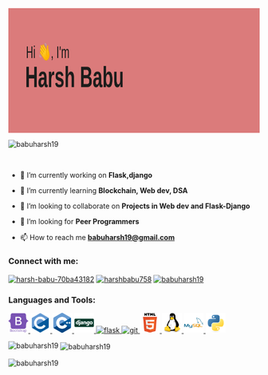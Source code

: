 <img align="center" alt="Coding" width="1500" height="250" src="https://github.com/babuharsh19/babuharsh19/blob/main/header.png">
<!-- <h1 align="center">A Sophomore CS student from India</h1>
 -->
<p align="left"> <img src="https://komarev.com/ghpvc/?username=babuharsh19&label=Profile%20views&color=0e75b6&style=flat" alt="babuharsh19" /> </p>

<p align="left"> <a href="https://twitter.com/" target="blank"><img src="https://img.shields.io/twitter/follow/?logo=twitter&style=for-the-badge" alt="" /></a> </p>

- 🔭 I’m currently working on **Flask,django**

- 🌱 I’m currently learning **Blockchain, Web dev, DSA**

- 👯 I’m looking to collaborate on **Projects in Web dev and Flask-Django**

- 🤝 I’m looking for **Peer Programmers**

- 📫 How to reach me **babuharsh19@gmail.com**

<h3 align="left">Connect with me:</h3>
<p align="left">
<a href="https://linkedin.com/in/harsh-babu-70ba43182" target="blank"><img align="center" src="https://raw.githubusercontent.com/rahuldkjain/github-profile-readme-generator/master/src/images/icons/Social/linked-in-alt.svg" alt="harsh-babu-70ba43182" height="30" width="40" /></a>
<a href="https://instagram.com/harshbabu758" target="blank"><img align="center" src="https://raw.githubusercontent.com/rahuldkjain/github-profile-readme-generator/master/src/images/icons/Social/instagram.svg" alt="harshbabu758" height="30" width="40" /></a>
<!-- <a href="https://www.codechef.com/users/babuharsh19" target="blank"><img align="center" src="https://cdn.jsdelivr.net/npm/simple-icons@3.1.0/icons/codechef.svg" alt="babuharsh19" height="30" width="40" /></a>
<a href="https://codeforces.com/profile/babuharsh19" target="blank"><img align="center" src="https://raw.githubusercontent.com/rahuldkjain/github-profile-readme-generator/master/src/images/icons/Social/codeforces.svg" alt="babuharsh19" height="30" width="40" /></a>
<a href="https://www.leetcode.com/babuharsh19" target="blank"><img align="center" src="https://raw.githubusercontent.com/rahuldkjain/github-profile-readme-generator/master/src/images/icons/Social/leet-code.svg" alt="babuharsh19" height="30" width="40" /></a>
<a href="https://www.hackerrank.com/babuharsh19" target="blank"><img align="center" src="https://raw.githubusercontent.com/rahuldkjain/github-profile-readme-generator/master/src/images/icons/Social/hackerrank.svg" alt="babuharsh19" height="30" width="40" /></a>
</p> -->
<a href="https://www.hackerrank.com/babuharsh19" target="blank"><img align="center" src="https://raw.githubusercontent.com/rahuldkjain/github-profile-readme-generator/master/src/images/icons/Social/hackerrank.svg" alt="babuharsh19" height="30" width="40" /></a>
</p>

<h3 align="left">Languages and Tools:</h3>
<p align="left"> <a href="https://getbootstrap.com" target="_blank" rel="noreferrer"> <img src="https://raw.githubusercontent.com/devicons/devicon/master/icons/bootstrap/bootstrap-plain-wordmark.svg" alt="bootstrap" width="40" height="40"/> </a> <a href="https://www.cprogramming.com/" target="_blank" rel="noreferrer"> <img src="https://raw.githubusercontent.com/devicons/devicon/master/icons/c/c-original.svg" alt="c" width="40" height="40"/> </a> <a href="https://www.w3schools.com/cpp/" target="_blank" rel="noreferrer"> <img src="https://raw.githubusercontent.com/devicons/devicon/master/icons/cplusplus/cplusplus-original.svg" alt="cplusplus" width="40" height="40"/> </a> <a href="https://www.djangoproject.com/" target="_blank" rel="noreferrer"> <img src="https://raw.githubusercontent.com/devicons/devicon/master/icons/django/django-original.svg" alt="django" width="40" height="40"/> </a> <a href="https://flask.palletsprojects.com/" target="_blank" rel="noreferrer"> <img src="https://www.vectorlogo.zone/logos/pocoo_flask/pocoo_flask-icon.svg" alt="flask" width="40" height="40"/> </a> <a href="https://git-scm.com/" target="_blank" rel="noreferrer"> <img src="https://www.vectorlogo.zone/logos/git-scm/git-scm-icon.svg" alt="git" width="40" height="40"/> </a> <a href="https://www.w3.org/html/" target="_blank" rel="noreferrer"> <img src="https://raw.githubusercontent.com/devicons/devicon/master/icons/html5/html5-original-wordmark.svg" alt="html5" width="40" height="40"/> </a> <a href="https://www.linux.org/" target="_blank" rel="noreferrer"> <img src="https://raw.githubusercontent.com/devicons/devicon/master/icons/linux/linux-original.svg" alt="linux" width="40" height="40"/> </a> <a href="https://www.mysql.com/" target="_blank" rel="noreferrer"> <img src="https://raw.githubusercontent.com/devicons/devicon/master/icons/mysql/mysql-original-wordmark.svg" alt="mysql" width="40" height="40"/> </a> <a href="https://www.python.org" target="_blank" rel="noreferrer"> <img src="https://raw.githubusercontent.com/devicons/devicon/master/icons/python/python-original.svg" alt="python" width="40" height="40"/> </a> </p>

<p><img align="left" src="https://github-readme-stats.vercel.app/api/top-langs?username=babuharsh19&show_icons=true&locale=en&layout=compact" alt="babuharsh19" /></p>

<p>&nbsp;<img align="center" src="https://github-readme-stats.vercel.app/api?username=babuharsh19&show_icons=true&locale=en" alt="babuharsh19" /></p>

<p><img align="center" src="https://github-readme-streak-stats.herokuapp.com/?user=babuharsh19&" alt="babuharsh19" /></p>
